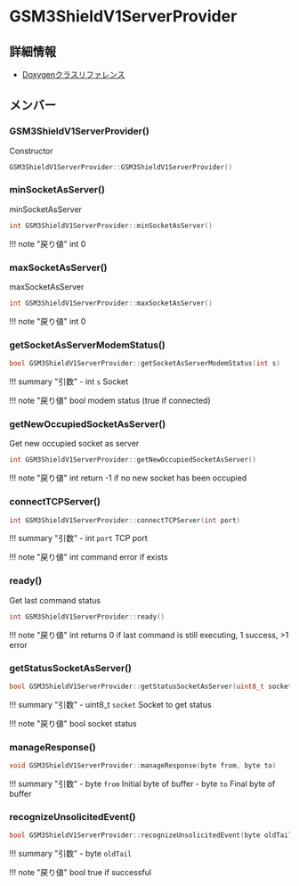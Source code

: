 # GSM3ShieldV1ServerProvider



## 詳細情報

- [Doxygenクラスリファレンス](https://lang-ship.com/reference/Arduino/latest/class_g_s_m3_shield_v1_server_provider.html)

## メンバー

### GSM3ShieldV1ServerProvider()


Constructor 
```c
GSM3ShieldV1ServerProvider::GSM3ShieldV1ServerProvider()
```



### minSocketAsServer()


minSocketAsServer 

```c
int GSM3ShieldV1ServerProvider::minSocketAsServer()
```

!!! note "戻り値"
	int 0 



### maxSocketAsServer()


maxSocketAsServer 

```c
int GSM3ShieldV1ServerProvider::maxSocketAsServer()
```

!!! note "戻り値"
	int 0 



### getSocketAsServerModemStatus()



```c
bool GSM3ShieldV1ServerProvider::getSocketAsServerModemStatus(int s)
```

!!! summary "引数"
	- int `s` Socket 

!!! note "戻り値"
	bool modem status (true if connected) 



### getNewOccupiedSocketAsServer()


Get new occupied socket as server 

```c
int GSM3ShieldV1ServerProvider::getNewOccupiedSocketAsServer()
```

!!! note "戻り値"
	int return -1 if no new socket has been occupied 



### connectTCPServer()



```c
int GSM3ShieldV1ServerProvider::connectTCPServer(int port)
```

!!! summary "引数"
	- int `port` TCP port 

!!! note "戻り値"
	int command error if exists 



### ready()


Get last command status 

```c
int GSM3ShieldV1ServerProvider::ready()
```

!!! note "戻り値"
	int returns 0 if last command is still executing, 1 success, >1 error 



### getStatusSocketAsServer()



```c
bool GSM3ShieldV1ServerProvider::getStatusSocketAsServer(uint8_t socket)
```

!!! summary "引数"
	- uint8_t `socket` Socket to get status 

!!! note "戻り値"
	bool socket status 



### manageResponse()



```c
void GSM3ShieldV1ServerProvider::manageResponse(byte from, byte to)
```

!!! summary "引数"
	- byte `from` Initial byte of buffer 
	- byte `to` Final byte of buffer 



### recognizeUnsolicitedEvent()



```c
bool GSM3ShieldV1ServerProvider::recognizeUnsolicitedEvent(byte oldTail)
```

!!! summary "引数"
	- byte `oldTail` 

!!! note "戻り値"
	bool true if successful 



